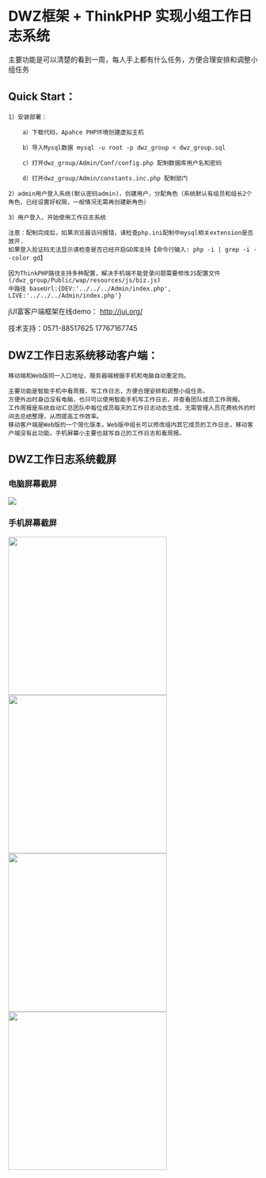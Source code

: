 # DWZ框架 + ThinkPHP 实现小组工作日志系统

主要功能是可以清楚的看到一周，每人手上都有什么任务，方便合理安排和调整小组任务

## Quick Start：

	1）安装部署：

		a）下载代码，Apahce PHP环境创建虚拟主机

		b）导入Mysql数据 mysql -u root -p dwz_group < dwz_group.sql

		c）打开dwz_group/Admin/Conf/config.php 配制数据库用户名和密码

		d）打开dwz_group/Admin/constants.inc.php 配制部门

	2）admin用户登入系统(默认密码admin)，创建用户，分配角色（系统默认有组员和组长2个角色，已经设置好权限，一般情况无需再创建新角色）

	3）用户登入，开始使用工作日志系统

	注意：配制完成后，如果浏览器访问报错，请检查php.ini配制中mysql相关extension是否放开.
	如果登入验证码无法显示请检查是否已经开启GD库支持【命令行输入: php -i | grep -i --color gd】

	因为ThinkPHP路径支持多种配置，解决手机端不能登录问题需要修改JS配置文件(/dwz_group/Public/wap/resources/js/biz.js)
	中路径 baseUrl:{DEV:'../../../Admin/index.php', LIVE:'../../../Admin/index.php'}

jUI富客户端框架在线demo： http://jui.org/

技术支持：0571-88517625	17767167745

## DWZ工作日志系统移动客户端：

	移动端和Web版同一入口地址，服务器端根据手机和电脑自动重定向。

	主要功能是智能手机中看周报，写工作日志，方便合理安排和调整小组任务。
	方便外出时身边没有电脑，也只可以使用智能手机写工作日志，并查看团队成员工作周报。
	工作周报是系统自动汇总团队中每位成员每天的工作日志动态生成，无需管理人员花费核外的时间去总结整理，从而提高工作效率。
	移动客户端是Web版的一个简化版本，Web版中组长可以修改组内其它成员的工作日志，移动客户端没有此功能。手机屏幕小主要也就写自己的工作日志和看周报。

## DWZ工作日志系统截屏

### 电脑屏幕截屏
<img src="/doc/pic/1.jpg">

### 手机屏幕截屏
<img src="/doc/pic/2.jpg" width="320">
<img src="/doc/pic/3.jpg" width="320">
<img src="/doc/pic/4.jpg" width="320">
<img src="/doc/pic/5.jpg" height="320">
